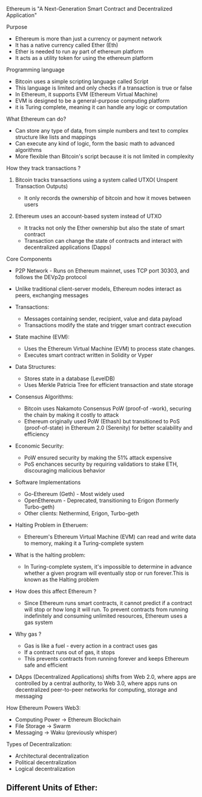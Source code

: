 
Ethereum is "A Next-Generation Smart Contract and Decentralized Application"

Purpose 

- Ethereum is more than just a currency or payment network 
- It has a native currency called Ether (Eth)
- Ether is needed to run ay part of ethereum platform 
- It acts as a utility token for using the ethereum platform 

Programming language 

- Bitcoin uses a simple scripting language called Script
- This language is limited and only checks if a transaction is true or false 
- In Ethereum, it supports EVM (Ethereum Virtual Machine)
- EVM is designed to be a general-purpose computing platform 
- it is Turing complete, meaning it can handle any logic or computation 

What Ethereum can do?

- Can store any type of data, from simple numbers and text to complex structure like lists and mappings 
- Can execute any kind of logic, form the basic math to advanced algorithms 
- More flexible than Bitcoin's script because it is not limited in complexity 

How they track transactions ?

1. Bitcoin tracks transactions using a system called UTXO( Unspent Transaction Outputs)
    -  It only records the ownership of bitcoin and how it moves between users

2. Ethereum uses an account-based system instead of UTXO 
    - It tracks not only the Ether ownership but also the state of smart contract 
    - Transaction can change the state of contracts and interact with decentralized applications (Dapps)

Core Components 

- P2P Network - Runs on Ethereum mainnet, uses TCP port 30303, and follows the DEVp2p protocol
- Unlike traditional client-server models, Ethereum nodes interact as peers, exchanging messages

- Transactions: 
    - Messages containing sender, recipient, value and data payload
    - Transactions modify the state and trigger smart contract execution

- State machine (EVM):
    - Uses the Ethereum Virtual Machine (EVM) to process state changes.
    - Executes smart contract written in Solidity or Vyper

- Data Structures:
    - Stores state in a database (LevelDB)
    - Uses Merkle Patricia Tree for efficient transaction and state storage

- Consensus Algorithms:
    - Bitcoin uses Nakamoto Consensus PoW (proof-of -work), securing the chain by making it costly to attack
    - Ethereum originally used PoW (Ethash) but transitioned to PoS (proof-of-state) in Ethereum 2.0 (Serenity) for better scalability and efficiency

- Economic Security:
    - PoW ensured security by making the 51% attack expensive
    - PoS enchances security by requiring validatiors to stake ETH, discouraging malicious behavior

- Software Implementations 
    - Go-Ethereum (Geth) - Most widely used
    - OpenEthereum - Deprecated, transitioning to Erigon (formerly Turbo-geth)
    - Other clients: Nethermind, Erigon, Turbo-geth

- Halting Problem in Etheruem:

     - Ethereum's Ethereum Virtual Machine (EVM) can read and write data to memory, making it a Turing-complete system
- What is the halting problem:
    - In Turing-complete system, it's impossible to determine in advance whether a given program will eventually stop or run forever.This is known as the Halting problem
- How does this affect Ethereum ?
    - Since Ethereum runs smart contracts, it cannot predict if a contract will stop or how long it will run. To prevent contracts from running indefinitely and consuming unlimited resources, Ethereum uses a gas system
- Why gas ? 
    - Gas is like a fuel - every action in a contract uses gas 
    - If a contract runs out of gas, it stops 
    - This prevents contracts from running forever and keeps Ethereum safe and efficient

- DApps (Decentralized Applications) shifts from Web 2.0, where apps are controlled by a central authority, to Web 3.0, where apps runs on decentralized peer-to-peer networks for computing, storage and messaging

How Ethereum Powers Web3:

- Computing Power -> Ethereum Blockchain 
- File Storage -> Swarm 
- Messaging -> Waku (previously whisper)

Types of Decentralization:
- Architectural decentralization 
- Political decentralization 
- Logical decentralization

Different Units of Ether: 
- 










